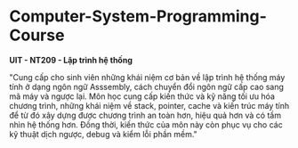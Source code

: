 # Computer-System-Programming-Course

**UIT - NT209 - Lập trình hệ thống**

"Cung cấp cho sinh viên những khái niệm cơ bản về lập trình hệ thống máy tính ở dạng ngôn ngữ Asssembly, cách chuyển đổi ngôn ngữ cấp cao sang mã máy và ngược lại. Môn học cung cấp kiến thức và kỹ năng tối ưu hóa chương trình, những khái niệm về stack, pointer, cache và kiến trúc máy tính để từ đó xây dựng được chương trình an toàn hơn, hiệu quả hơn và có tầm nhìn hệ thống hơn. Đồng thời, kiến thức của môn này còn phục vụ cho các kỹ thuật dịch ngược, debug và kiểm lỗi phần mềm."
